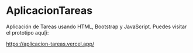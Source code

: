# AplicacionTareas

Aplicación de Tareas usando HTML, Bootstrap y JavaScript. Puedes visitar el prototipo aqu[i:

https://aplicacion-tareas.vercel.app/
